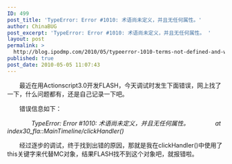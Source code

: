```yaml
---
ID: 499
post_title: 'TypeError: Error #1010: 术语尚未定义，并且无任何属性。'
author: ChinaBUG
post_excerpt: 'TypeError: Error #1010: 术语尚未定义，并且无任何属性。 '
layout: post
permalink: >
  http://blog.ipodmp.com/2010/05/typeerror-1010-terms-not-defined-and-without-any-property.html
published: true
post_date: 2010-05-05 11:07:43
---
```

　　最近在用Actionscript3.0开发FLASH，今天调试时发生下面错误，网上找了一下，什么问题都有，还是自己记录一下吧。

　　错误信息如下：

<em>　　　　TypeError: Error #1010: 术语尚未定义，并且无任何属性。
　　　　at index30_fla::MainTimeline/clickHandler()</em>

　　经过逐步的调试，终于找到出错的原因，那就是我在clickHandler()中使用了this关键字来代替MC对象，结果FLASH找不到这个对象吧，就报错啦。
